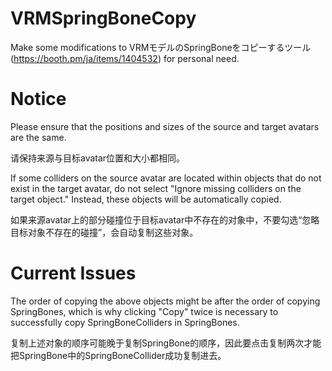 # VRMSpringBoneCopy
Make some modifications to VRMモデルのSpringBoneをコピーするツール(https://booth.pm/ja/items/1404532) for personal need.

# Notice
Please ensure that the positions and sizes of the source and target avatars are the same.

请保持来源与目标avatar位置和大小都相同。

If some colliders on the source avatar are located within objects that do not exist in the target avatar, do not select "Ignore missing colliders on the target object." Instead, these objects will be automatically copied.

如果来源avatar上的部分碰撞位于目标avatar中不存在的对象中，不要勾选“忽略目标对象不存在的碰撞”，会自动复制这些对象。

# Current Issues
The order of copying the above objects might be after the order of copying SpringBones, which is why clicking "Copy" twice is necessary to successfully copy SpringBoneColliders in SpringBones.

复制上述对象的顺序可能晚于复制SpringBone的顺序，因此要点击复制两次才能把SpringBone中的SpringBoneCollider成功复制进去。

